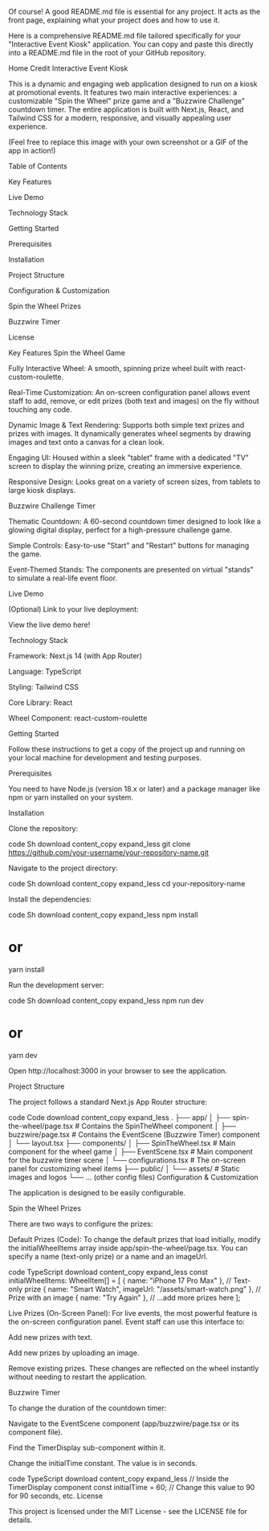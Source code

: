 Of course! A good README.md file is essential for any project. It acts as the front page, explaining what your project does and how to use it.

Here is a comprehensive README.md file tailored specifically for your "Interactive Event Kiosk" application. You can copy and paste this directly into a README.md file in the root of your GitHub repository.

Home Credit Interactive Event Kiosk

This is a dynamic and engaging web application designed to run on a kiosk at promotional events. It features two main interactive experiences: a customizable "Spin the Wheel" prize game and a "Buzzwire Challenge" countdown timer. The entire application is built with Next.js, React, and Tailwind CSS for a modern, responsive, and visually appealing user experience.

(Feel free to replace this image with your own screenshot or a GIF of the app in action!)

Table of Contents

Key Features

Live Demo

Technology Stack

Getting Started

Prerequisites

Installation

Project Structure

Configuration & Customization

Spin the Wheel Prizes

Buzzwire Timer

License

Key Features
Spin the Wheel Game

Fully Interactive Wheel: A smooth, spinning prize wheel built with react-custom-roulette.

Real-Time Customization: An on-screen configuration panel allows event staff to add, remove, or edit prizes (both text and images) on the fly without touching any code.

Dynamic Image & Text Rendering: Supports both simple text prizes and prizes with images. It dynamically generates wheel segments by drawing images and text onto a canvas for a clean look.

Engaging UI: Housed within a sleek "tablet" frame with a dedicated "TV" screen to display the winning prize, creating an immersive experience.

Responsive Design: Looks great on a variety of screen sizes, from tablets to large kiosk displays.

Buzzwire Challenge Timer

Thematic Countdown: A 60-second countdown timer designed to look like a glowing digital display, perfect for a high-pressure challenge game.

Simple Controls: Easy-to-use "Start" and "Restart" buttons for managing the game.

Event-Themed Stands: The components are presented on virtual "stands" to simulate a real-life event floor.

Live Demo

(Optional) Link to your live deployment:

View the live demo here!

Technology Stack

Framework: Next.js 14 (with App Router)

Language: TypeScript

Styling: Tailwind CSS

Core Library: React

Wheel Component: react-custom-roulette

Getting Started

Follow these instructions to get a copy of the project up and running on your local machine for development and testing purposes.

Prerequisites

You need to have Node.js (version 18.x or later) and a package manager like npm or yarn installed on your system.

Installation

Clone the repository:

code
Sh
download
content_copy
expand_less
git clone https://github.com/your-username/your-repository-name.git

Navigate to the project directory:

code
Sh
download
content_copy
expand_less
cd your-repository-name

Install the dependencies:

code
Sh
download
content_copy
expand_less
npm install
# or
yarn install

Run the development server:

code
Sh
download
content_copy
expand_less
npm run dev
# or
yarn dev

Open http://localhost:3000 in your browser to see the application.

Project Structure

The project follows a standard Next.js App Router structure:

code
Code
download
content_copy
expand_less
.
├── app/
│   ├── spin-the-wheel/page.tsx   # Contains the SpinTheWheel component
│   ├── buzzwire/page.tsx         # Contains the EventScene (Buzzwire Timer) component
│   └── layout.tsx
├── components/
│   ├── SpinTheWheel.tsx          # Main component for the wheel game
│   ├── EventScene.tsx            # Main component for the buzzwire timer scene
│   └── configurations.tsx        # The on-screen panel for customizing wheel items
├── public/
│   └── assets/                   # Static images and logos
└── ... (other config files)
Configuration & Customization

The application is designed to be easily configurable.

Spin the Wheel Prizes

There are two ways to configure the prizes:

Default Prizes (Code):
To change the default prizes that load initially, modify the initialWheelItems array inside app/spin-the-wheel/page.tsx. You can specify a name (text-only prize) or a name and an imageUrl.

code
TypeScript
download
content_copy
expand_less
const initialWheelItems: WheelItem[] = [
  { name: "iPhone 17 Pro Max" }, // Text-only prize
  { name: "Smart Watch", imageUrl: "/assets/smart-watch.png" }, // Prize with an image
  { name: "Try Again" },
  // ...add more prizes here
];

Live Prizes (On-Screen Panel):
For live events, the most powerful feature is the on-screen configuration panel. Event staff can use this interface to:

Add new prizes with text.

Add new prizes by uploading an image.

Remove existing prizes.
These changes are reflected on the wheel instantly without needing to restart the application.

Buzzwire Timer

To change the duration of the countdown timer:

Navigate to the EventScene component (app/buzzwire/page.tsx or its component file).

Find the TimerDisplay sub-component within it.

Change the initialTime constant. The value is in seconds.

code
TypeScript
download
content_copy
expand_less
// Inside the TimerDisplay component
const initialTime = 60; // Change this value to 90 for 90 seconds, etc.
License

This project is licensed under the MIT License - see the LICENSE file for details.
